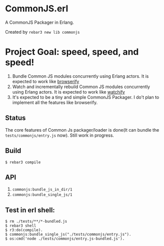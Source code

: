 CommonJS.erl
=====
A CommonJS Packager in Erlang.

Created by `rebar3 new lib commonjs`

# Project Goal: speed, speed, and speed!
1. Bundle Common JS modules concurrently using Erlang actors. It is expected to work like [browserify](https://github.com/substack/node-browserify)
2. Watch and incrementally rebuild Common JS modules concurrently using Erlang actors. It is expected to work like [watchify](https://github.com/substack/watchify)
3. It's expected to be a tiny and simple CommonJS Packager. I do't plan to implement all the features like browserify.

## Status
The core features of Common Js packager/loader is done(It can bundle the `tests/commonjs/entry.js` now). Still work in progress. 


Build
-----

    $ rebar3 compile

API
-----
1. `commonjs:bundle_js_in_dir/1`
2. `commonjs:bundle_single_js/1`

Test in erl shell:
-----
    $ rm ./tests/**/*-bundled.js
    $ rebar3 shell
    $ r3:do(compile).
    $ commonjs:bundle_single_js("./tests/commonjs/entry.js").
    $ os:cmd('node ./tests/commonjs/entry.js-bundled.js').
